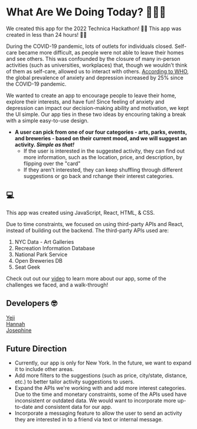 # What Are We Doing Today? 🤷🏻‍♀️

We created this app for the 2022 Technica Hackathon! 
💪🏼 This app was created in less than 24 hours! 💪🏼 

During the COVID-19 pandemic, lots of outlets for individuals closed. Self-care became more difficult, as people were not able to leave their homes and see others. This was confounded by the closure of many in-person activities (such as universities, workplaces) that, though we wouldn't think of them as self-care, allowed us to interact with others. [According to WHO](https://www.who.int/news/item/02-03-2022-covid-19-pandemic-triggers-25-increase-in-prevalence-of-anxiety-and-depression-worldwide#:~:text=In%20the%20first%20year%20of,Health%20Organization%20(WHO)%20today.), the global prevalence of anxiety and depression increased by 25% since the COVID-19 pandemic.

We wanted to create an app to encourage people to leave their home, explore their interests, and have fun! Since feeling of anxiety and depression can impact our decision-making ability and motivation, we kept the UI simple. Our app ties in these two ideas by encouring taking a break with a simple easy-to-use design. 

* **A user can pick from one of our four categories - arts, parks, events, and breweries - based on their current mood, and we will suggest an activity. _Simple as that!_**
  * If the user is interested in the suggested activity, they can find out more information, such as the location, price, and description, by flipping over the "card"
  * If they aren't interested, they can keep shuffling through different suggestions or go back and rchange their interest categories.

## :computer:

This app was created using JavaScript, React, HTML, & CSS.

Due to time constraints, we focused on using third-party APIs and React, instead of building out the backend.
The third-party APIs used are:
1. NYC Data - Art Galleries
2. Recreation Information Database
3. National Park Service
4. Open Breweries DB
5. Seat Geek

Check out out our [video](https://www.youtube.com/watch?v=G3xUeQtOHLk) to learn more about our app, some of the challenges we faced, and a walk-through!

## Developers :nerd_face:

[Yeji](https://github.com/yejijang95) <br />
[Hannah](https://github.com/sommerh) <br />
[Josephine](https://github.com/jpho8799) <br />

## Future Direction
- Currently, our app is only for New York. In the future, we want to expand it to include other areas.
- Add more filters to the suggestions (such as price, city/state, distance, etc.) to better tailor activity suggestions to users.
- Expand the APIs we're working with and add more interest categories. Due to the time and monetary constraints, some of the APIs used have inconsistent or outdated data. We would want to incorporate more up-to-date and consistent data for our app.
- Incorporate a messaging feature to allow the user to send an activity they are interested in to a friend via text or internal message.
